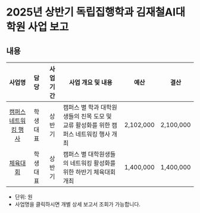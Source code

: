 2025년 상반기 독립집행학과 김재철AI대학원 사업 보고
===

## 내용
| 사업명                                        | 담당   | 사업 기간 | 사업 개요 및 내용                                                                  | 예산         | 결산 |
|:-----------------------------------------------:|:--------:|:-----------:|-----------------------------------------------------------------------------|:------------:|:------------:|
| [캠퍼스 네트워킹 행사](캠퍼슽-네트워킹-행사.md)     | 학생 대표 | 상반기 | 캠퍼스 별 학과 대학원생들의 친목 도모 및 교류 활성화를 위한 캠퍼스 네트워킹 행사 개최      | 2,102,000|  2,100,000  | 
| [체육대회](체육대회.md)                    | 학생 대표 | 상반기 | 캠퍼스 별 대학원생들의 네트워킹 활성화를 위한 하반기 체육대회 개최                     |1,400,000  |  1,400,000  |


* 단위: 원
* 사업명을 클릭하시면 개별 상세 보고서 조회가 가능합니다.
